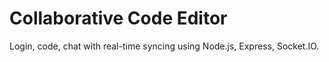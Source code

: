 # Collaborative Code Editor

Login, code, chat with real-time syncing using Node.js, Express, Socket.IO.